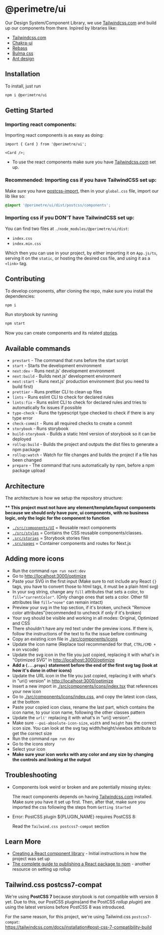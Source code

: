 # @perimetre/ui

Our Design System/Component Library, we use [Tailwindcss.com](https://tailwindcss.com/) and build up our components from there. Inpired by libraries like:

- [Tailwindcss.com](https://tailwindcss.com/)
- [Chakra-ui](https://chakra-ui.com/)
- [Rebass](https://rebassjs.org/)
- [Bulma css](https://bulma.io/)
- [Ant design](https://ant.design/components/overview/)

## Installation

To install, just run

```bash
npm i @perimetre/ui
```

## Getting Started

### Importing react components:

Importing react components is as easy as doing:

```tsx
import { Card } from '@perimetre/ui';

<Card />;
```

- To use the react components make sure you have [Tailwindcss.com](https://tailwindcss.com/) set up.

### Recommended: Importing css if you have TailwindCSS set up:

Make sure you have [postcss-import](https://github.com/postcss/postcss-import), then in your `global.css` file, import our lib like so:

```css
@import '@perimetre/ui/dist/postcss/components';
```

### Importing css if you DON'T have TailwindCSS set up:

You can find two files at `./node_modules/@perimetre/ui/dist`:

- `index.css`
- `index.min.css`

Which then you can use in your project, by either importing it on `App.js/ts`, serving it on the `static`, or hosting the desired css file, and using it as a `<link>` tag.

## Contributing

To develop components, after cloning the repo, make sure you install the dependencies:

```bash
npm i
```

Run storybook by running

```bash
npm start
```

Now you can create components and its related [stories](https://storybook.js.org/docs/react/writing-stories/introduction).

## Available commands

- `prestart` - The command that runs before the start script
- `start` - Starts the development environment
- `next:dev` - Runs next.js' development environment
- `next:build` - Builds next.js' development environment
- `next:start` - Runs next.js' production environment (but you need to build first)
- `prettier` - Runs prettier CLI to clean up files
- `lints` - Runs eslint CLI to check for declared rules
- `lints:fix` - Runs eslint CLI to check for declared rules and tries to automatically fix issues if possible
- `type-check` - Runs the typescript type checked to check if there is any type error
- `check-commit` - Runs all required checks to create a commit
- `storybook` - Runs storybook
- `build-storybook` - Builds a static html version of storybook so it can be deployed
- `rollup:build` - Builds the project and outputs the dist files to generate a npm package
- `rollup:watch` - Watch for file changes and builds the project if a file has been changed
- `prepare` - The command that runs automatically by npm, before a npm package upload

## Architecture

The architecture is how we setup the repository structure:

**\*\* This project must not have any element/template/layout components because we should only have pure, ui components, with no business logic, only the logic for the component to function**

- [`./src/components/UI`](./src/components/UI) = Reusable react components
- [`./src/styles`](./src/styles) = Contains the CSS reusable components/classes.
- [`.src/stories`](./src/stories) = Storybook stories files
- [`.src/pages`](./src/pages) = Container components and routes for Next.js

## Adding more icons

- Run the command `npm run next:dev`
- Go to [http://localhost:3000/optimize](http://localhost:3000/optimize)
- Paste your SVG in the first input (Make sure to not include any React `{}` tags, you have to convert those to html tags, it must be a plain html svg)
- In your svg string, change any `fill` attributes that sets a color, to `fill="currentColor"`. (Only change ones that sets a color. Other fill attributes like `fill="none"` can remain intact)
- Preview your svg in the top section, if it's broken, uncheck "Remove color attributes"(recommended to uncheck if only if it's broken)
- Your svg should be visible and working in all modes: Original, Optimized and CSS
- There shouldn't have any red text under the preview icons. If there is, follow the instructions of the text to fix the issue before continuing
- Copy an existing icon file in [./src/components/icons](./src/components/icons)
- Update the icon name (Replace tool recommended for that, `CTRL/CMD + H` on vscode)
- Update the svg icon in the file you just copied, replacing it with what's in "Optimized SVG" in [http://localhost:3000/optimize](http://localhost:3000/optimize)
- **Add a `{...props}` statement before the end of the first svg tag (look at how it's done in other icons)**
- Update the URL icon in the file you just copied, replacing it with what's in "uri() version" in [http://localhost:3000/optimize](http://localhost:3000/optimize)
- Insert a new import in [./src/components/icons/index.tsx](./src/components/icons/index.tsx) that references your new icon
- Go to [./src/components/icons/index.css](./src/components/icons/index.css), and copy the latest icon class, at the bottom
- Paste your copied icon class, rename the last part, which contains the icon name, to your icon name, following the other classes pattern
- Update the `url('` replacing it with what's in "uri() version".
- Make sure `--pui-absolute-icon-size`, `width` and `height` has the correct icon size. You can look at the svg tag width/height/viewbox attribute to get the correct size
- Run the command `npm run dev`
- Go to the icons story
- Select your icon
- **Make sure your icon works with any color and any size by changing the controls and looking at the output**

## Troubleshooting

- Components look weird or broken and are potentially missing styles:

  The react components depends on having [Tailwindcss.com](https://tailwindcss.com/) installed. Make sure you have it set up first.
  Then, after that, make sure you imported the css following the steps from `Getting Started`

- Error: PostCSS plugin ${PLUGIN_NAME} requires PostCSS 8:

  Read the `Tailwind.css postcss7-compat` section

## Learn More

- [Creating a React component library](https://blog.harveydelaney.com/creating-your-own-react-component-library/) - Initial instructions in how the project was set up
- [The complete guide to publishing a React package to npm](https://blog.logrocket.com/the-complete-guide-to-publishing-a-react-package-to-npm/) - another resource on setting up rollup

## Tailwind.css postcss7-compat

We're using **PostCSS 7** because storybook is not compatible with version 8 yet. Due to this, our PostCSS plugins(and the PostCSS _rollup plugin_) are using the latest versions before PostCSS 8 was introduced.

For the same reason, for this project, we're using Tailwind.css `postcss7-compat`:  
https://tailwindcss.com/docs/installation#post-css-7-compatibility-build
